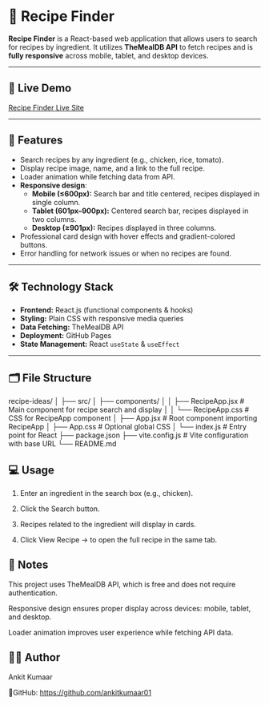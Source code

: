 # 🍳 Recipe Finder

**Recipe Finder** is a React-based web application that allows users to search for recipes by ingredient. It utilizes **TheMealDB API** to fetch recipes and is **fully responsive** across mobile, tablet, and desktop devices.

---

## 🔗 Live Demo

[Recipe Finder Live Site](https://ankitkumaar01.github.io/Recipe_Finder/)

---

## 📖 Features

- Search recipes by any ingredient (e.g., chicken, rice, tomato).  
- Display recipe image, name, and a link to the full recipe.  
- Loader animation while fetching data from API.  
- **Responsive design**:
  - **Mobile (≤600px):** Search bar and title centered, recipes displayed in single column.  
  - **Tablet (601px–900px):** Centered search bar, recipes displayed in two columns.  
  - **Desktop (≥901px):** Recipes displayed in three columns.  
- Professional card design with hover effects and gradient-colored buttons.  
- Error handling for network issues or when no recipes are found.

---

## 🛠 Technology Stack

- **Frontend:** React.js (functional components & hooks)  
- **Styling:** Plain CSS with responsive media queries  
- **Data Fetching:** TheMealDB API  
- **Deployment:** GitHub Pages  
- **State Management:** React `useState` & `useEffect`  

---

## 🗂 File Structure

recipe-ideas/
│
├── src/
│ ├── components/
│ │ ├── RecipeApp.jsx # Main component for recipe search and display
│ │ └── RecipeApp.css # CSS for RecipeApp component
│ ├── App.jsx # Root component importing RecipeApp
│ ├── App.css # Optional global CSS
│ └── index.js # Entry point for React
├── package.json
├── vite.config.js # Vite configuration with base URL
└── README.md

## 💻 Usage

1. Enter an ingredient in the search box (e.g., chicken).

2. Click the Search button.

3. Recipes related to the ingredient will display in cards.

4. Click View Recipe → to open the full recipe in the same tab.

## 📝 Notes

This project uses TheMealDB API, which is free and does not require authentication.

Responsive design ensures proper display across devices: mobile, tablet, and desktop.

Loader animation improves user experience while fetching API data.

## 👨‍💻 Author

Ankit Kumaar

📍GitHub: https://github.com/ankitkumaar01


